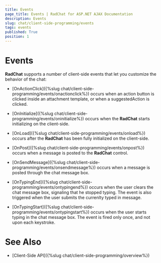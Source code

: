 ```yaml
---
title: Events
page_title: Events | RadChat for ASP.NET AJAX Documentation
description: Events
slug: chat/client-side-programming/events
tags: events
published: True
position: 1
---
```


# Events

**RadChat** supports a number of client-side events that let you customize the behavior of the chat:

* [OnActionClick]({%slug chat/client-side-programming/events/onactionclick%}) occurs when an action button is clicked inside an attachment template, or when a suggestedAction is clicked.

* [OnInitialize]({%slug chat/client-side-programming/events/oninitialize%}) occurs when the **RadChat** starts initializing on the client-side.

* [OnLoad]({%slug chat/client-side-programming/events/onload%}) occurs after the **RadChat** has been fully initialized on the client-side.

* [OnPost]({%slug chat/client-side-programming/events/onpost%}) occurs when a message is posted to the **RadChat** control.

* [OnSendMessage]({%slug chat/client-side-programming/events/onsendmessage%}) occurs when a message is posted through the chat message box.

* [OnTypingEnd]({%slug chat/client-side-programming/events/ontypingend%}) occurs when the user clears the chat message box, signaling that he stopped typing. The event is also triggered when the user submits the currenlty typed in message.

* [OnTypingStart]({%slug chat/client-side-programming/events/ontypingstart%}) occurs when the user starts typing in the chat message box. The event is fired only once, and not upon each keystroke.


# See Also

 * [Client-Side API]({%slug chat/client-side-programming/overview%})

